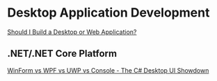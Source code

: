 
# Desktop Application Development


[Should I Build a Desktop or Web Application?](https://www.youtube.com/watch?v=k_XuIw-ceqM)


## .NET/.NET Core Platform

[WinForm vs WPF vs UWP vs Console - The C# Desktop UI Showdown](https://www.youtube.com/watch?v=yq0dSkA1vpM)
